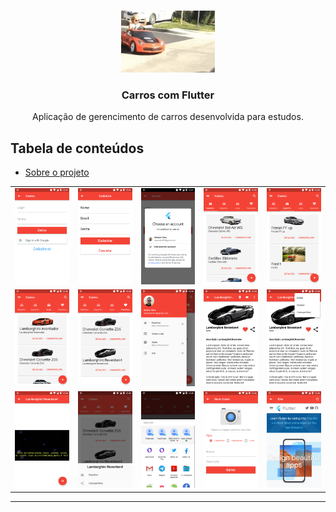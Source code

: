 <br />
<p align="center">
  <a href="https://github.com/othneildrew/Best-README-Template">
    <img src="logo.webp" alt="Logo" width="150">
  </a>

  <h3 align="center">Carros com Flutter</h3>

  <p align="center">
    Aplicação de gerencimento de carros desenvolvida para estudos.
  </p>
</p>

## Tabela de conteúdos

- [Sobre o projeto](#sobre)

|                           |                           |                           |                           |                           |
| :-----------------------: | :-----------------------: | :-----------------------: | :-----------------------: | :-----------------------: |
| ![](./screenshots/01.png) | ![](./screenshots/02.png) | ![](./screenshots/03.png) | ![](./screenshots/04.png) | ![](./screenshots/05.png) |
| ![](./screenshots/06.png) | ![](./screenshots/07.png) | ![](./screenshots/08.png) | ![](./screenshots/09.png) | ![](./screenshots/10.png) |
| ![](./screenshots/11.png) | ![](./screenshots/12.png) | ![](./screenshots/13.png) | ![](./screenshots/14.png) | ![](./screenshots/15.png) |

---
